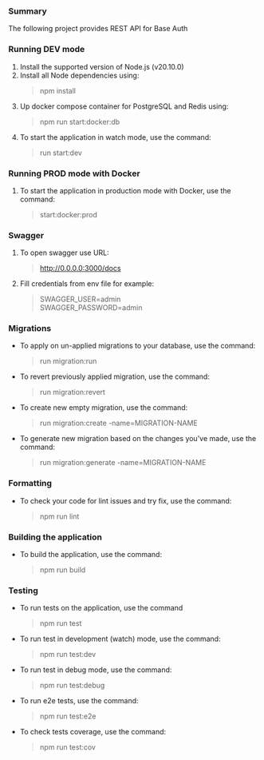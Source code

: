 ### Summary
The following project provides REST API for Base Auth


### Running DEV mode
1. Install the supported version of Node.js (v20.10.0)
2. Install all Node dependencies using:
   > npm install
3. Up docker compose container for PostgreSQL and Redis using:
   > npm run start:docker:db
4. To start the application in watch mode, use the command:
   > run start:dev

### Running PROD mode with Docker
1. To start the application in production mode with Docker, use the command:
   > start:docker:prod


### Swagger
1. To open swagger use URL:
   > http://0.0.0.0:3000/docs
2. Fill credentials from env file for example:
   > SWAGGER_USER=admin \
   > SWAGGER_PASSWORD=admin


### Migrations

* To apply on un-applied migrations to your database, use the command:
   > run migration:run

* To revert previously applied migration, use the command:
   > run migration:revert

* To create new empty migration, use the command:
   > run migration:create -name=MIGRATION-NAME

* To generate new migration based on the changes you've made, use the command:
   > run migration:generate -name=MIGRATION-NAME

### Formatting

* To check your code for lint issues and try fix, use the command:
   > npm run lint

### Building the application

* To build the application, use the command:
   > npm run build

### Testing

* To run tests on the application, use the command
   > npm run test

* To run test in development (watch) mode, use the command:
   > npm run test:dev

* To run test in debug mode, use the command:
   > npm run test:debug

* To run e2e tests, use the command:
   > npm run test:e2e

* To check tests coverage, use the command:
   > npm run test:cov
